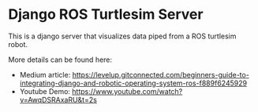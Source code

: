 # Django ROS Turtlesim Server

This is a django server that visualizes data piped from a ROS turtlesim robot.

More details can be found here:

- Medium article: https://levelup.gitconnected.com/beginners-guide-to-integrating-django-and-robotic-operating-system-ros-f889f6245929
- Youtube Demo: https://www.youtube.com/watch?v=AwqDSRAxaRU&t=2s
